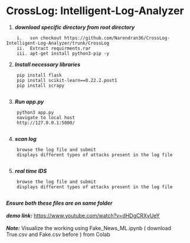 # CrossLog: Intelligent-Log-Analyzer
1. ***download specific directory from root directory***<br />
```
    i.   svn checkout https://github.com/Narendran36/CrossLog-Intelligent-Log-Analyzer/trunk/CrossLog
    ii.  Extract requirments.rar
    iii. apt-get install python3-pip -y
```

2. ***Install necessary libraries***<br />
```
    pip install flask
    pip install scikit-learn==0.22.2.post1
    pip install scrapy
    
```
3. ***Run app.py***<br />
```
    python3 app.py
    navigate to local host
    http://127.0.0.1:5000/
    
```
4. ***scan log***<br />
```
    browse the log file and submit
    displays different types of attacks present in the log file
    
```
5. ***real time IDS***<br />
```
    browse the log file and submit
    displays different types of attacks present in the log file
    
```
***Ensure both these files are on same folder***<br />
<br />
***demo link:*** https://www.youtube.com/watch?v=dHDgCRXyUeY<br />
<br />
***Note:*** Visualize the working using Fake_News_ML.ipynb ( download True.csv and Fake.csv before ) from Colab
